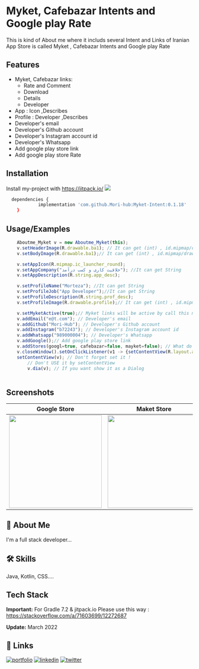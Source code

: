
# Myket, Cafebazar Intents and Google play Rate

This is kind of About me where it includs several Intent and Links of Iranian App Store is called Myket , Cafebazar Intents and Google play Rate

## Features

- Myket, Cafebazar links:
    - Rate and Comment
    - Download
    - Details
    - Developer 
- App : Icon ,Describes
- Profile : Developer ,Describes
- Developer's email
- Developer's Github account
- Developer's Instagram account id
- Developer's Whatsapp
- Add google play store link
- Add google play store Rate



## Installation

Install my-project with https://jitpack.io/
[![](https://jitpack.io/v/Mori-hub/Myket-Intent.svg)](https://jitpack.io/#Mori-hub/Myket-Intent)


```bash
  dependencies {
	        implementation 'com.github.Mori-hub:Myket-Intent:0.1.18'
	}
```
    
## Usage/Examples

```javascript
    Aboutme_Myket v = new Aboutme_Myket(this);
    v.setHeaderImage(R.drawable.ba1); // It can get (int) , id.mipmap/drawable/color , png,xml
    v.setBodyImage(R.drawable.ba1);// It can get (int) , id.mipmap/drawable/color , png,xml

    v.setAppIcon(R.mipmap.ic_launcher_round);
    v.setAppCompany("خلاقیت کاری و کسب درآمد"); //It can get String
    v.setAppDescription(R.string.app_desc);

    v.setProfileName("Morteza"); //It can get String
    v.setProfileJob("App Developer");//It can get String
    v.setProfileDescription(R.string.prof_desc);
    v.setProfileImage(R.drawable.profile);// It can get (int) , id.mipmap/drawable/color , png,xml

    v.setMyketActive(true);// Myket links will be active by call this method. Don't need more!
    v.addEmail("e@t.com"); // Developer's email
    v.addGithub("Mori-Hub"); // Developer's Github account
    v.addInstagram("b72243"); // Developer's Instagram account id
    v.addWhatsapp("989000004"); // Developer's Whatsapp
    v.addGoogle();// Add google play store link
    v.addStores(googl=true, cafebazar=false, mayket=false); // What do you want!
    v.closeWindow().setOnClickListener(v1 -> {setContentView(R.layout.activity_main);});// New Button for close window and action
    setContentView(v); // Don't forget set it !
        // Don't USE it by setContentView
        v.dia(v); // If you want show it as a Dialog
    
```


## Screenshots
|Google Store| Maket Store |
|------------|-------------|
| <img src="https://user-images.githubusercontent.com/53067774/160182888-52b106ba-7003-4886-a0ee-25463c2dd15d.jpg" width="250"> | <img src="https://user-images.githubusercontent.com/53067774/160182899-510a528e-4a29-4a42-a752-69e8ea68a745.jpg" width="250"> |



## 🚀 About Me
I'm a full stack developer...


## 🛠 Skills
Java, Kotlin, CSS....


## Tech Stack

**Important:** For Gradle 7.2 & jitpack.io Please use this way : https://stackoverflow.com/a/71603699/12272687

**Update:** March 2022


## 🔗 Links
[![portfolio](https://img.shields.io/badge/my_portfolio-000?style=for-the-badge&logo=ko-fi&logoColor=white)](https://github.com/Mori-hub)
[![linkedin](https://img.shields.io/badge/linkedin-0A66C2?style=for-the-badge&logo=linkedin&logoColor=white)](https://www.linkedin.com/)
[![twitter](https://img.shields.io/badge/twitter-1DA1F2?style=for-the-badge&logo=twitter&logoColor=white)](https://twitter.com/)

